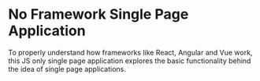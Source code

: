 # No Framework Single Page Application
To properly understand how frameworks like React, Angular and Vue work, this JS only single page application explores the basic functionality behind the idea of single page applications.